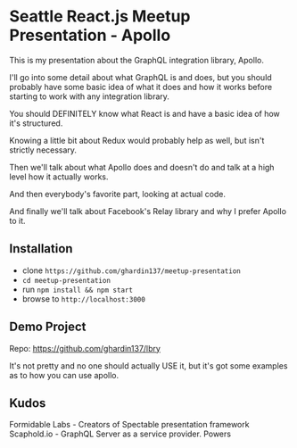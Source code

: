 # Seattle React.js Meetup Presentation - Apollo
This is my presentation about the GraphQL integration library, Apollo.

I'll go into some detail about what GraphQL is and does, but you should probably have some basic idea of what it does and how it works before starting to work with any integration library.

You should DEFINITELY know what React is and have a basic idea of how it's structured.

Knowing a little bit about Redux would probably help as well, but isn't strictly necessary.

Then we'll talk about what Apollo does and doesn't do and talk at a high level how it actually works.

And then everybody's favorite part, looking at actual code.

And finally we'll talk about Facebook's Relay library and why I prefer Apollo to it.

## Installation
- clone `https://github.com/ghardin137/meetup-presentation`
- `cd meetup-presentation`
- run `npm install && npm start`
- browse to `http://localhost:3000`

## Demo Project
Repo: https://github.com/ghardin137/lbry

It's not pretty and no one should actually USE it, but it's got some examples as to how you can use apollo.

## Kudos
Formidable Labs - Creators of Spectable presentation framework
Scaphold.io - GraphQL Server as a service provider.  Powers 